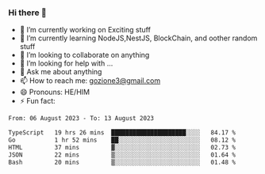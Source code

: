 ### Hi there 👋

<!--
**charlieScript/charlieScript** is a ✨ _special_ ✨ repository because its `README.md` (this file) appears on your GitHub profile.

Here are some ideas to get you started: -->

- 🔭 I’m currently working on Exciting stuff
- 🌱 I’m currently learning NodeJS,NestJS, BlockChain, and oother random stuff
- 👯 I’m looking to collaborate on anything
- 🤔 I’m looking for help with ...
- 💬 Ask me about anything
- 📫 How to reach me: gozione3@gmail.com
- 😄 Pronouns: HE/HIM
- ⚡ Fun fact: 
<!--START_SECTION:waka-->

```txt
From: 06 August 2023 - To: 13 August 2023

TypeScript   19 hrs 26 mins  █████████████████████░░░░   84.17 %
Go           1 hr 52 mins    ██░░░░░░░░░░░░░░░░░░░░░░░   08.12 %
HTML         37 mins         ▓░░░░░░░░░░░░░░░░░░░░░░░░   02.73 %
JSON         22 mins         ▒░░░░░░░░░░░░░░░░░░░░░░░░   01.64 %
Bash         20 mins         ▒░░░░░░░░░░░░░░░░░░░░░░░░   01.48 %
```

<!--END_SECTION:waka-->
